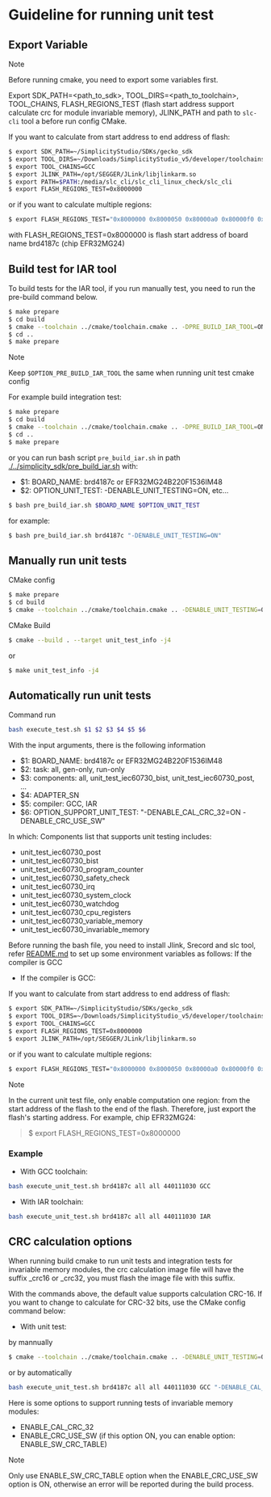# Guideline for running unit test

## Export Variable

> [!NOTE]
> Before running cmake, you need to export some variables first.

Export SDK_PATH=<path_to_sdk>, TOOL_DIRS=<path_to_toolchain>, TOOL_CHAINS, FLASH_REGIONS_TEST (flash start address support calculate crc for module invariable memory), JLINK_PATH and path to `slc-cli` tool a before run config CMake.

If you want to calculate from start address to end address of flash:

```sh
$ export SDK_PATH=~/SimplicityStudio/SDKs/gecko_sdk
$ export TOOL_DIRS=~/Downloads/SimplicityStudio_v5/developer/toolchains/gnu_arm/12.2.rel1_2023.7/bin
$ export TOOL_CHAINS=GCC
$ export JLINK_PATH=/opt/SEGGER/JLink/libjlinkarm.so
$ export PATH=$PATH:/media/slc_cli/slc_cli_linux_check/slc_cli
$ export FLASH_REGIONS_TEST=0x8000000
```

or if you want to calculate multiple regions:

```sh
$ export FLASH_REGIONS_TEST="0x8000000 0x8000050 0x80000a0 0x80000f0 0x8000140 0x8000190"
```

with FLASH_REGIONS_TEST=0x8000000 is flash start address of board name brd4187c (chip EFR32MG24)

## Build test for IAR tool

To build tests for the IAR tool, if you run manually test, you need to run the pre-build command below.

```sh
$ make prepare
$ cd build
$ cmake --toolchain ../cmake/toolchain.cmake .. -DPRE_BUILD_IAR_TOOL=ON -DBOARD_NAME=${BOARD_NAME} $OPTION_PRE_BUILD_IAR_TOOL
$ cd ..
$ make prepare
```

> [!NOTE]
> Keep `$OPTION_PRE_BUILD_IAR_TOOL` the same when running unit test cmake config

For example build integration test:

```sh
$ make prepare
$ cd build
$ cmake --toolchain ../cmake/toolchain.cmake .. -DPRE_BUILD_IAR_TOOL=ON -DBOARD_NAME=brd4187c -DENABLE_UNIT_TESTING=ON -DENABLE_CRC_USE_SW=ON -DENABLE_CAL_CRC_32=ON
$ cd ..
$ make prepare
```

or you can run bash script `pre_build_iar.sh` in path [./../simplicity_sdk/pre_build_iar.sh](../simplicity_sdk/) with:

- $1: BOARD_NAME: brd4187c or EFR32MG24B220F1536IM48
- $2: OPTION_UNIT_TEST: -DENABLE_UNIT_TESTING=ON, etc...

```sh
$ bash pre_build_iar.sh $BOARD_NAME $OPTION_UNIT_TEST
```

for example:

```sh
$ bash pre_build_iar.sh brd4187c "-DENABLE_UNIT_TESTING=ON"
```

## Manually run unit tests

CMake config

```sh
$ make prepare
$ cd build
$ cmake --toolchain ../cmake/toolchain.cmake .. -DENABLE_UNIT_TESTING=ON -DBOARD_NAME=brd4187c
```

CMake Build

```sh
$ cmake --build . --target unit_test_info -j4
```

or

```sh
$ make unit_test_info -j4
```

## Automatically run unit tests

Command run

```sh
bash execute_test.sh $1 $2 $3 $4 $5 $6
```

With the input arguments, there is the following information

- $1: BOARD_NAME: brd4187c or EFR32MG24B220F1536IM48
- $2: task: all, gen-only, run-only
- $3: components: all, unit_test_iec60730_bist, unit_test_iec60730_post, ...
- $4: ADAPTER_SN
- $5: compiler: GCC, IAR
- $6: OPTION_SUPPORT_UNIT_TEST: "-DENABLE_CAL_CRC_32=ON -DENABLE_CRC_USE_SW"

In which: Components list that supports unit testing includes:
- unit_test_iec60730_post
- unit_test_iec60730_bist
- unit_test_iec60730_program_counter
- unit_test_iec60730_safety_check
- unit_test_iec60730_irq
- unit_test_iec60730_system_clock
- unit_test_iec60730_watchdog
- unit_test_iec60730_cpu_registers
- unit_test_iec60730_variable_memory
- unit_test_iec60730_invariable_memory

Before running the bash file, you need to install Jlink, Srecord and slc tool, refer [README.md](../README.md) to set up some environment variables as follows:
If the compiler is GCC
- If the compiler is GCC:

If you want to calculate from start address to end address of flash:

```sh
$ export SDK_PATH=~/SimplicityStudio/SDKs/gecko_sdk
$ export TOOL_DIRS=~/Downloads/SimplicityStudio_v5/developer/toolchains/gnu_arm/12.2.rel1_2023.7/bin
$ export TOOL_CHAINS=GCC
$ export FLASH_REGIONS_TEST=0x8000000
$ export JLINK_PATH=/opt/SEGGER/JLink/libjlinkarm.so
```

or if you want to calculate multiple regions:

```sh
$ export FLASH_REGIONS_TEST="0x8000000 0x8000050 0x80000a0 0x80000f0 0x8000140 0x8000190"
```

> [!NOTE]
> In the current unit test file, only enable computation one region: from the start address of ​​the flash to the end of the flash. Therefore, just export the flash's starting address. For example, chip EFR32MG24:
>> $ export FLASH_REGIONS_TEST=0x8000000

### Example

- With GCC toolchain:

```sh
bash execute_unit_test.sh brd4187c all all 440111030 GCC
```

- With IAR toolchain:

```sh
bash execute_unit_test.sh brd4187c all all 440111030 IAR
```

## CRC calculation options

When running build cmake to run unit tests and integration tests for invariable memory modules, the crc calculation image file will have the suffix _crc16 or _crc32, you must flash the image file with this suffix.

With the commands above, the default value supports calculation CRC-16. If you want to change to calculate for CRC-32 bits, use the CMake config command below:

- With unit test:

by mannually

```sh
$ cmake --toolchain ../cmake/toolchain.cmake .. -DENABLE_UNIT_TESTING=ON -DBOARD_NAME=brd4187c -DENABLE_CAL_CRC_32=ON
```

or by automatically

```sh
bash execute_unit_test.sh brd4187c all all 440111030 GCC "-DENABLE_CAL_CRC_32=ON"
```

Here is some options to support running tests of invariable memory modules:
- ENABLE_CAL_CRC_32
- ENABLE_CRC_USE_SW (if this option ON, you can enable option: ENABLE_SW_CRC_TABLE)

> [!NOTE]
> Only use ENABLE_SW_CRC_TABLE option when the ENABLE_CRC_USE_SW option is ON, otherwise an error will be reported during the build process.